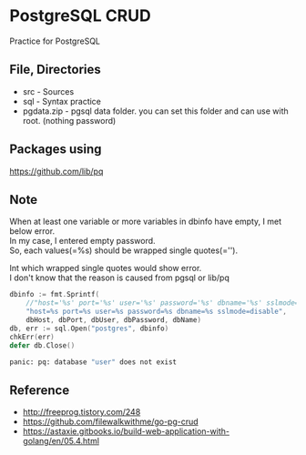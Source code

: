 # PostgreSQL CRUD
Practice for PostgreSQL

## File, Directories
* src - Sources
* sql - Syntax practice
* pgdata.zip - pgsql data folder. you can set this folder and can use with root. (nothing password)

## Packages using
https://github.com/lib/pq

## Note
When at least one variable or more variables in dbinfo have empty, I met below error.  
In my case, I entered empty password.  
So, each values(=%s) should be wrapped single quotes(='').  

Int which wrapped single quotes would show error.  
I don't know that the reason is caused from pgsql or lib/pq
```go
dbinfo := fmt.Sprintf(
    //"host='%s' port='%s' user='%s' password='%s' dbname='%s' sslmode='disable'",
    "host=%s port=%s user=%s password=%s dbname=%s sslmode=disable",
    dbHost, dbPort, dbUser, dbPassword, dbName)
db, err := sql.Open("postgres", dbinfo)
chkErr(err)
defer db.Close()
```
```sh
panic: pq: database "user" does not exist
```

## Reference
* http://freeprog.tistory.com/248
* https://github.com/filewalkwithme/go-pg-crud
* https://astaxie.gitbooks.io/build-web-application-with-golang/en/05.4.html
